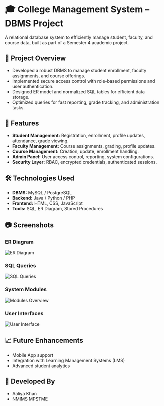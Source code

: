 # 🎓 College Management System – DBMS Project

A relational database system to efficiently manage student, faculty, and course data, built as part of a Semester 4 academic project.

## 📌 Project Overview
- Developed a robust DBMS to manage student enrollment, faculty assignments, and course offerings.
- Implemented secure access control with role-based permissions and user authentication.
- Designed ER model and normalized SQL tables for efficient data storage.
- Optimized queries for fast reporting, grade tracking, and administration tasks.

## 🧠 Features

- **Student Management:** Registration, enrollment, profile updates, attendance, grade viewing.
- **Faculty Management:** Course assignments, grading, profile updates.
- **Course Management:** Creation, update, enrollment handling.
- **Admin Panel:** User access control, reporting, system configurations.
- **Security Layer:** RBAC, encrypted credentials, authenticated sessions.

## 🛠️ Technologies Used

- **DBMS:** MySQL / PostgreSQL
- **Backend:** Java / Python / PHP
- **Frontend:** HTML, CSS, JavaScript
- **Tools:** SQL, ER Diagram, Stored Procedures

## 📷 Screenshots

### ER Diagram
![ER Diagram](screenshots/er_diagram.png)

### SQL Queries
![SQL Queries](screenshots/sql_queries.png)

### System Modules
![Modules Overview](screenshots/modules_overview.png)

### User Interfaces
![User Interface](screenshots/user_interface.png)

## 📈 Future Enhancements

- Mobile App support
- Integration with Learning Management Systems (LMS)
- Advanced student analytics

## 🙌 Developed By 
- Aaliya Khan 
- NMIMS MPSTME
 
